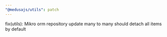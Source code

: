 ```yaml
---
"@medusajs/utils": patch
---
```


fix(utils): Mikro orm repository update many to many should detach all items by default

